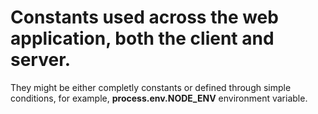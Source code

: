# Constants used across the web application, both the client and server.

They might be either completly constants or defined through simple conditions, for example, **process.env.NODE_ENV** environment variable.

